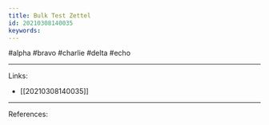 ```yaml
---
title: Bulk Test Zettel
id: 20210308140035
keywords:
---
```

#alpha #bravo #charlie #delta #echo

---
Links:

- [[20210308140035]]

---
References:
